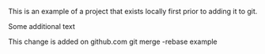 This is an example of a project that exists locally first prior to adding it to git.

Some additional text

This change is added on github.com
git merge -rebase example
